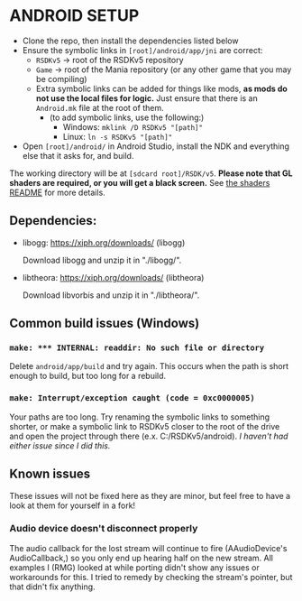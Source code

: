# ANDROID SETUP

* Clone the repo, then install the dependencies listed below
* Ensure the symbolic links in `[root]/android/app/jni` are correct: 
  * `RSDKv5` -> root of the RSDKv5 repository
  * `Game` -> root of the Mania repository (or any other game that you may be compiling)
  * Extra symbolic links can be added for things like mods, **as mods do not use the local files for logic.** Just ensure that there is an `Android.mk` file at the root of them. 
    * (to add symbolic links, use the following:)
      * Windows: `mklink /D RSDKv5 "[path]"`
      * Linux: `ln -s RSDKv5 "[path]"`
* Open `[root]/android/` in Android Studio, install the NDK and everything else that it asks for, and build.

The working directory will be at `[sdcard root]/RSDK/v5`. **Please note that GL shaders are required, or you will get a black screen.** See [the shaders README](../../RSDKv5/Shaders/README.md) for more details.

## Dependencies:
* libogg: https://xiph.org/downloads/ (libogg)
  
  Download libogg and unzip it in "./libogg/".

* libtheora: https://xiph.org/downloads/ (libtheora)
  
  Download libvorbis and unzip it in "./libtheora/".

## Common build issues (Windows)
### `make: *** INTERNAL: readdir: No such file or directory`
Delete `android/app/build` and try again. This occurs when the path is short enough to build, but too long for a rebuild. 
### `make: Interrupt/exception caught (code = 0xc0000005)`
Your paths are too long. Try renaming the symbolic links to something shorter, or make a symbolic link to RSDKv5 closer to the root of the drive and open the project through there (e.x. C:/RSDKv5/android). *I haven't had either issue since I did this.*

## Known issues
These issues will not be fixed here as they are minor, but feel free to have a look at them for yourself in a fork!
### Audio device doesn't disconnect properly
The audio callback for the lost stream will continue to fire (AAudioDevice's AudioCallback,) so you only end up hearing half on the new stream. All examples I (RMG) looked at while porting didn't show any issues or workarounds for this. I tried to remedy by checking the stream's pointer, but that didn't fix anything.